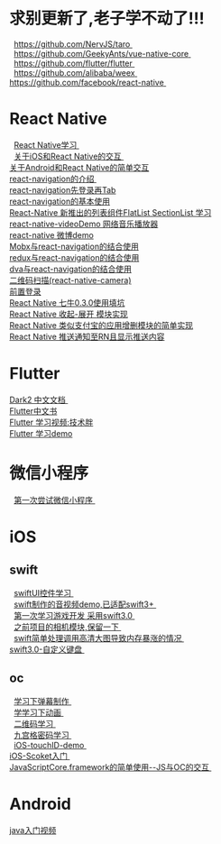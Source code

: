 # 求别更新了,老子学不动了!!!
   [ https://github.com/NervJS/taro ]( https://github.com/NervJS/taro )    <br/>
   [ https://github.com/GeekyAnts/vue-native-core ]( https://github.com/GeekyAnts/vue-native-core )    <br/>
   [ https://github.com/flutter/flutter ]( https://github.com/flutter/flutter )    <br/>
   [ https://github.com/alibaba/weex ]( https://github.com/alibaba/weex )    <br/>
   [ https://github.com/facebook/react-native ]( https://github.com/facebook/react-native )    <br/>

   

# React Native
   [ React Native学习 ]( https://github.com/pheromone/React-Native-study )    <br/>
   [ 关于iOS和React Native的交互 ]( https://github.com/pheromone/IOS-native-and-React-native-interaction )    <br/>
   [ 关于Android和React Native的简单交互 ]( https://github.com/pheromone/androidrn )    <br/> 
   [ react-navigation的介绍 ]( https://github.com/pheromone/navigationDemo )    <br/> 
   [ react-navigation先登录再Tab ]( https://github.com/pheromone/loginRN/tree/master )    <br/> 
   [ react-navigation的基本使用 ]( https://github.com/pheromone/react-navigation-use )    <br/>
   [ React-Native 新推出的列表组件FlatList SectionList 学习 ]( https://github.com/pheromone/RN-FlatList-SectionList )    <br/> 
   [ react-native-videoDemo 网络音乐播放器 ]( https://github.com/pheromone/react-native-videoDemo )    <br/> 
   [ react-native 微博demo ]( https://github.com/pheromone/react_native_weibo )    <br/> 
   [ Mobx与react-navigation的结合使用 ]( https://github.com/pheromone/mobx_reactNavigation_demo )    <br/> 
   [ redux与react-navigation的结合使用 ]( https://github.com/pheromone/RN_nav )    <br/> 
   [ dva与react-navigation的结合使用 ]( https://github.com/pheromone/rn_dva )    <br/> 
   [ 二维码扫描(react-native-camera) ]( https://github.com/pheromone/scanDemo )    <br/>
   [ 前置登录 ]( https://pheromone.github.io/2018/06/16/%E7%A7%BB%E5%8A%A8%E7%AB%AF%E5%AD%A6%E4%B9%A0/react-navigation%E5%89%8D%E7%BD%AE%E7%99%BB%E5%BD%95/)    <br/> 
   [ React Native 七牛0.3.0使用填坑  ](https://pheromone.github.io/2018/06/26/%E7%A7%BB%E5%8A%A8%E7%AB%AF%E5%AD%A6%E4%B9%A0/react-native%E4%B8%83%E7%89%9B%E4%B8%8A%E4%BC%A0%E5%9B%BE%E7%89%87/ )    <br/> 
   [ React Native 收起-展开 模块实现  ](https://pheromone.github.io/2018/08/11/%E7%A7%BB%E5%8A%A8%E7%AB%AF%E5%AD%A6%E4%B9%A0/React%20Native%20%3C%E6%94%B6%E8%B5%B7-%E5%B1%95%E5%BC%80%3E%E5%8A%9F%E8%83%BD%E5%AE%9E%E7%8E%B0/ )    <br/> 
   [ React Native 类似支付宝的应用增删模块的简单实现  ](https://pheromone.github.io/2018/08/17/%E7%A7%BB%E5%8A%A8%E7%AB%AF%E5%AD%A6%E4%B9%A0/React%20Native%E7%B1%BB%E4%BC%BC%E6%94%AF%E4%BB%98%E5%AE%9D%E7%9A%84%E5%BA%94%E7%94%A8%E5%A2%9E%E5%88%A0%E6%A8%A1%E5%9D%97%E7%9A%84%E7%AE%80%E5%8D%95%E5%AE%9E%E7%8E%B0/)    <br/>
 [ React Native 推送通知至RN且显示推送内容](https://pheromone.github.io/2018/09/08/%E7%A7%BB%E5%8A%A8%E7%AB%AF%E5%AD%A6%E4%B9%A0/React%20Native%20%E6%8E%A8%E9%80%81%E9%80%9A%E7%9F%A5%E8%87%B3RN%E4%B8%94%E6%98%BE%E7%A4%BA%E6%8E%A8%E9%80%81%E5%86%85%E5%AE%B9/)    <br/>
   
 
# Flutter
   [ Dark2 中文文档 ]( https://www.kancloud.cn/marswill/dark2_document )    <br/>
   [ Flutter中文书 ]( https://book.flutterchina.club/ )    <br/>
   [ Flutter 学习视频:技术胖 ]( http://jspang.com/post/flutterDemo.html#toc-ff4 )    <br/>
   [ Flutter 学习demo ]( https://github.com/pheromone/Flutter_learn_demo )    <br/>




# 微信小程序
   [ 第一次尝试微信小程序 ]( https://github.com/pheromone/FirstWeChatSmall )    <br/>
# iOS
## swift
   [ swiftUI控件学习 ]( https://github.com/pheromone/swift_study )    <br/>
   [ swift制作的音视频demo,已适配swift3+ ]( https://github.com/pheromone/swift-video-audio )    <br/>
   [ 第一次学习游戏开发 采用swift3.0 ]( https://github.com/pheromone/Flappy-Bird )    <br/>
   [ 之前项目的相机模块,保留一下 ]( https://github.com/pheromone/swift_custom_camera )    <br/>
   [ swift简单处理调用高清大图导致内存暴涨的情况 ]( https://github.com/pheromone/swift-imagePicker-memory )    <br/>
   [ swift3.0-自定义键盘  ]( https://github.com/pheromone/swift3.0-emojiKeyboard )    <br/>

   
## oc
   [ 学习下弹幕制作 ]( https://github.com/pheromone/danMu )    <br/>
   [ 学学习下动画 ]( https://github.com/pheromone/iOSAnimationLearn )    <br/>
   [ 二维码学习 ]( https://github.com/pheromone/QRcode )    <br/>
   [ 九宫格密码学习 ]( https://github.com/pheromone/iOS-nineLock )    <br/>
   [ iOS-touchID-demo ]( https://github.com/pheromone/iOS-touchID-demo )    <br/>
   [ iOS-Scoket入门 ]( https://github.com/pheromone/iOS-Scoket- )    <br/>
   [ JavaScriptCore.framework的简单使用--JS与OC的交互 ]( https://github.com/pheromone/JavaScriptCore_demo )    <br/>

   

   
# Android
   [ java入门视频 ]( http://www.maiziedu.com/course/android/ )    <br/>

   
